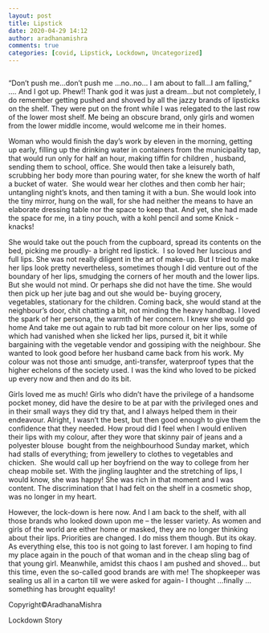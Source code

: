 ```yaml
---
layout: post
title: Lipstick
date: 2020-04-29 14:12
author: aradhanamishra
comments: true
categories: [covid, Lipstick, Lockdown, Uncategorized]
---
```

<!-- wp:image {"align":"center","id":1155,"sizeSlug":"large"} -->
<div class="wp-block-image"><figure class="aligncenter size-large"><img src="http://www.aradhanamishra.com/wp-content/uploads/2020/04/lipstick.jpg" alt="" class="wp-image-1155"/></figure></div>
<!-- /wp:image -->

<!-- wp:paragraph -->
<p>“Don’t push me…don’t push me …no..no… I am about to fall...I am falling,” …. And I got up. Phew!! Thank god it was just a dream…but not completely, I do remember getting pushed and shoved by all the jazzy brands of lipsticks on the shelf. They were put on the front while I was relegated to the last row of the lower most shelf. Me being an obscure brand, only girls and women from the lower middle income, would welcome me in their homes.</p>
<!-- /wp:paragraph -->

<!-- wp:paragraph -->
<p>Woman who would finish the day’s work by eleven in the morning, getting up early, filling up the drinking water in containers from the municipality tap, that would run only for half an hour, making tiffin for children , husband, sending them to school, office. She would then take a leisurely bath, scrubbing her body more than pouring water, for she knew the worth of half a bucket of water.  She would wear her clothes and then comb her hair; untangling night’s knots, and then taming it with a bun. She would look into the tiny mirror, hung on the wall, for she had neither the means to have an elaborate dressing table nor the space to keep that. And yet, she had made the space for me, in a tiny pouch, with a kohl pencil and some Knick -knacks!</p>
<!-- /wp:paragraph -->

<!-- wp:paragraph -->
<p>She would take out the pouch from the cupboard, spread its contents on the bed, picking me proudly- a bright red lipstick.  I so loved her luscious and full lips. She was not really diligent in the art of make-up. But I tried to make her lips look pretty nevertheless, sometimes though I did venture out of the boundary of her lips, smudging the corners of her mouth and the lower lips. But she would not mind. Or perhaps she did not have the time. She would then pick up her jute bag and out she would be- buying grocery, vegetables, stationary for the children. Coming back, she would stand at the neighbour’s door, chit chatting a bit, not minding the heavy handbag. I loved the spark of her persona, the warmth of her concern. I knew she would go home And take me out again to rub tad bit more colour on her lips, some of which had vanished when she licked her lips, pursed it, bit it while bargaining with the vegetable vendor and gossiping with the neighbour. She wanted to look good before her husband came back from his work. My colour was not those anti smudge, anti-transfer, waterproof types that the higher echelons of the society used. I was the kind who loved to be picked up every now and then and do its bit.</p>
<!-- /wp:paragraph -->

<!-- wp:paragraph -->
<p>Girls loved me as much! Girls who didn’t have the privilege of a handsome pocket money, did have the desire to be at par with the privileged ones and in their small ways they did try that, and I always helped them in their endeavour. Alright, I wasn’t the best, but then good enough to give them the confidence that they needed. How proud did I feel when I would enliven their lips with my colour, after they wore that skinny pair of jeans and a polyester blouse  bought from the neighbourhood Sunday market, which had stalls of everything; from jewellery to clothes to vegetables and chicken.  She would call up her boyfriend on the way to college from her cheap mobile set. With the jingling laughter and the stretching of lips, I would know, she was happy! She was rich in that moment and I was content. The discrimination that I had felt on the shelf in a cosmetic shop, was no longer in my heart.  </p>
<!-- /wp:paragraph -->

<!-- wp:paragraph -->
<p>However, the lock-down is here now. And I am back to the shelf, with all those brands who looked down upon me – the lesser variety. As women and girls of the world are either home or masked, they are no longer thinking about their lips. Priorities are changed. I do miss them though. But its okay. As everything else, this too is not going to last forever. I am hoping to find my place again in the pouch of that woman and in the cheap sling bag of that young girl. Meanwhile, amidst this chaos I am pushed and shoved… but this time, even the so-called good brands are with me! The shopkeeper was sealing us all in a carton till we were asked for again- I thought …finally …something has brought equality!</p>
<!-- /wp:paragraph -->

<!-- wp:paragraph -->
<p>Copyright©AradhanaMishra</p>
<!-- /wp:paragraph -->

<!-- wp:paragraph -->
<p>Lockdown Story</p>
<!-- /wp:paragraph -->
